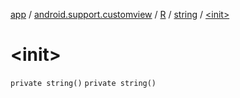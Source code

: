 [app](../../../index.md) / [android.support.customview](../../index.md) / [R](../index.md) / [string](index.md) / [&lt;init&gt;](./-init-.md)

# &lt;init&gt;

`private string()`
`private string()`